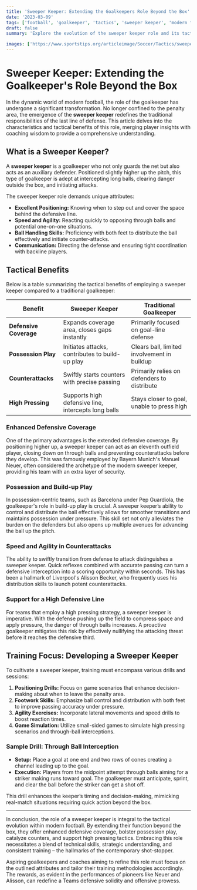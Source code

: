 ```yaml
---
title: 'Sweeper Keeper: Extending the Goalkeepers Role Beyond the Box'
date: '2023-03-09'
tags: ['football', 'goalkeeper', 'tactics', 'sweeper keeper', 'modern football', 'training', 'defense']
draft: false
summary: 'Explore the evolution of the sweeper keeper role and its tactical advantages in modern football.'

images: ['https://www.sportstips.org/articleimage/Soccer/Tactics/sweeper_keeper_extending_the_goalkeeper.webp']
---
```


# Sweeper Keeper: Extending the Goalkeeper's Role Beyond the Box

In the dynamic world of modern football, the role of the goalkeeper has undergone a significant transformation. No longer confined to the penalty area, the emergence of the **sweeper keeper** redefines the traditional responsibilities of the last line of defense. This article delves into the characteristics and tactical benefits of this role, merging player insights with coaching wisdom to provide a comprehensive understanding.

## What is a Sweeper Keeper?

A **sweeper keeper** is a goalkeeper who not only guards the net but also acts as an auxiliary defender. Positioned slightly higher up the pitch, this type of goalkeeper is adept at intercepting long balls, clearing danger outside the box, and initiating attacks. 

The sweeper keeper role demands unique attributes:

- **Excellent Positioning:** Knowing when to step out and cover the space behind the defensive line.
- **Speed and Agility:** Reacting quickly to opposing through balls and potential one-on-one situations.
- **Ball Handling Skills:** Proficiency with both feet to distribute the ball effectively and initiate counter-attacks.
- **Communication:** Directing the defense and ensuring tight coordination with backline players.

## Tactical Benefits

Below is a table summarizing the tactical benefits of employing a sweeper keeper compared to a traditional goalkeeper:

| **Benefit**           | **Sweeper Keeper**                            | **Traditional Goalkeeper**                |
|-----------------------|-----------------------------------------------|-------------------------------------------|
| **Defensive Coverage**| Expands coverage area, closes gaps instantly  | Primarily focused on goal-line defense    |
| **Possession Play**   | Initiates attacks, contributes to build-up play| Clears ball, limited involvement in buildup|
| **Counterattacks**    | Swiftly starts counters with precise passing  | Primarily relies on defenders to distribute|
| **High Pressing**     | Supports high defensive line, intercepts long balls | Stays closer to goal, unable to press high |

### Enhanced Defensive Coverage

One of the primary advantages is the extended defensive coverage. By positioning higher up, a sweeper keeper can act as an eleventh outfield player, closing down on through balls and preventing counterattacks before they develop. This was famously employed by Bayern Munich's Manuel Neuer, often considered the archetype of the modern sweeper keeper, providing his team with an extra layer of security.

### Possession and Build-up Play

In possession-centric teams, such as Barcelona under Pep Guardiola, the goalkeeper's role in build-up play is crucial. A sweeper keeper’s ability to control and distribute the ball effectively allows for smoother transitions and maintains possession under pressure. This skill set not only alleviates the burden on the defenders but also opens up multiple avenues for advancing the ball up the pitch.

### Speed and Agility in Counterattacks

The ability to swiftly transition from defense to attack distinguishes a sweeper keeper. Quick reflexes combined with accurate passing can turn a defensive interception into a scoring opportunity within seconds. This has been a hallmark of Liverpool's Alisson Becker, who frequently uses his distribution skills to launch potent counterattacks.

### Support for a High Defensive Line

For teams that employ a high pressing strategy, a sweeper keeper is imperative. With the defense pushing up the field to compress space and apply pressure, the danger of through balls increases. A proactive goalkeeper mitigates this risk by effectively nullifying the attacking threat before it reaches the defensive third.

## Training Focus: Developing a Sweeper Keeper

To cultivate a sweeper keeper, training must encompass various drills and sessions:

1. **Positioning Drills:** Focus on game scenarios that enhance decision-making about when to leave the penalty area.
2. **Footwork Skills:** Emphasize ball control and distribution with both feet to improve passing accuracy under pressure.
3. **Agility Exercises:** Incorporate lateral movements and speed drills to boost reaction times.
4. **Game Simulation:** Utilize small-sided games to simulate high pressing scenarios and through-ball interceptions.

### Sample Drill: Through Ball Interception

- **Setup:** Place a goal at one end and two rows of cones creating a channel leading up to the goal.
- **Execution:** Players from the midpoint attempt through balls aiming for a striker making runs toward goal. The goalkeeper must anticipate, sprint, and clear the ball before the striker can get a shot off.

This drill enhances the keeper’s timing and decision-making, mimicking real-match situations requiring quick action beyond the box.

---

In conclusion, the role of a sweeper keeper is integral to the tactical evolution within modern football. By extending their function beyond the box, they offer enhanced defensive coverage, bolster possession play, catalyze counters, and support high pressing tactics. Embracing this role necessitates a blend of technical skills, strategic understanding, and consistent training – the hallmarks of the contemporary shot-stopper.

Aspiring goalkeepers and coaches aiming to refine this role must focus on the outlined attributes and tailor their training methodologies accordingly. The rewards, as evident in the performances of pioneers like Neuer and Alisson, can redefine a Teams defensive solidity and offensive prowess.
```